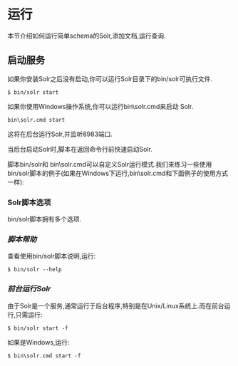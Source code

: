 # 运行

本节介绍如何运行简单schema的Solr,添加文档,运行查询.

## 启动服务

如果你安装Solr之后没有启动,你可以运行Solr目录下的bin/solr可执行文件.

    $ bin/solr start

如果你使用Windows操作系统,你可以运行bin\solr.cmd来启动 Solr.

    bin\solr.cmd start

这将在后台运行Solr,并监听8983端口.

当后台启动Solr时,脚本在返回命令行前快速启动Solr.

脚本bin/solr和 bin\solr.cmd可以自定义Solr运行模式.我们来练习一些使用bin/solr脚本的例子(如果在Windows下运行,bin\solr.cmd和下面例子的使用方式一样):

### Solr脚本选项

bin/solr脚本拥有多个选项.

### *脚本帮助*

查看使用bin/solr脚本说明,运行:

    $ bin/solr --help

### *前台运行Solr*

由于Solr是一个服务,通常运行于后台程序,特别是在Unix/Linux系统上.而在前台运行,只需运行:

    $ bin/solr start -f
如果是Windows,运行:

    $ bin\solr.cmd start -f

